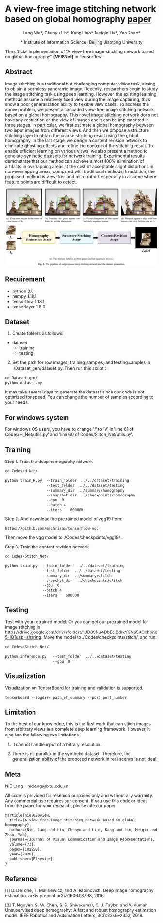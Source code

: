 # A view-free image stitching network based on global homography [paper](https://www.sciencedirect.com/science/article/pii/S1047320320301784)
<p align="center">Lang Nie*, Chunyu Lin*, Kang Liao*, Meiqin Liu*, Yao Zhao*</p>
<p align="center">* Institute of Information Science, Beijing Jiaotong University</p>

The official implementation of "A view-free image stitching network based on global homography" **(VFISNet)** in Tensorflow.

## Abstract
Image stitching is a traditional but challenging computer vision task, aiming to obtain a seamless panoramic image. Recently, researchers begin to study the image stitching task using deep learning. However, the existing learning methods assume a relatively fixed view during the image capturing, thus show a poor generalization ability to flexible view cases. To address the above problem, we present a cascaded view-free image stitching network based on a global homography. This novel image stitching network does not have any restriction on the view of images and it can be implemented in three stages. In particular, we first estimate a global homography between two input images from different views. And then we propose a structure stitching layer to obtain the coarse stitching result using the global homography. In the last stage, we design a content revision network to eliminate ghosting effects and refine the content of the stitching result. To enable efficient learning on various views, we also present a method to generate synthetic datasets for network training. Experimental results demonstrate that our method can achieve almost 100% elimination of artifacts in overlapping areas at the cost of acceptable slight distortions in non-overlapping areas, compared with traditional methods. In addition, the proposed method is view-free and more robust especially in a scene where feature points are difficult to detect.

![image](https://github.com/nie-lang/DeepImageStitching-1.0/blob/main/pipeline.png)

## Requirement
* python 3.6
* numpy 1.18.1
* tensorflow 1.13.1
* tensorlayer 1.8.0

## Dataset
1. Create folders as follows:
* dataset
  * training  
  * testing  

2. Set the path for row images, training samples, and testing samples in ./Dataset_gen/dataset.py. Then run this script：
```
cd Dataset_gen/
python dataset.py
```
It may take several days to generate the dataset since our code is not optimized for speed. You can change the number of samples according to your needs.

## For windows system
For windows OS users, you have to change '/' to '\\\\' in 'line 61 of Codes/H_Net/utils.py' and 'line 60 of Codes/Stitch_Net/utils.py'.

## Training
Step 1. Train the deep homography network
```
cd Codes/H_Net/

python train_H.py  --train_folder  ../../dataset/training
                   --test_folder  ../../dataset/testing
                   --summary_dir  ../summary/homography
                   --snapshot_dir  ../checkpoints/homography
                   --gpu  0
                   --batch 4
                   --iters    600000
```

Step 2. And download the pretrained model of vgg19 from:
```
https://github.com/machrisaa/tensorflow-vgg
```
Then move the vgg model to ./Codes/checkpoints/vgg19/ .

Step 3. Train the content revision network
```
cd Codes/Stitch_Net/

python train.py  --train_folder  ../../dataset/training
                 --test_folder  ../../dataset/testing
                 --summary_dir  ../summary/stitch
                 --snapshot_dir  ../checkpoints/stitch
                 --gpu  0
                 --batch 4
                 --iters    600000
```

## Testing
Test with your retrained model. Or you can get our pretrained model for image stitching in https://drive.google.com/drive/folders/1JD89Nu4DbEqiBdIkYQNs5KOqhpne5-IQ?usp=sharing. Move the model to ./Codes/checkpoints/stitch/, and run:
```
cd Codes/Stitch_Net/

python inference.py   --test_folder  ../../dataset/testing
                      --gpu  0    
```
## Visualization
Visualization on TensorBoard for training and validation is supported.
```
tensorboard --logdir= path_of_summary --port port_number
```
 
## Limitation
To the best of our knowledge, this is the first work that can stitch images from arbitrary views in a complete deep learning framework. However, it also has the following two limitations：

1. It cannot handle input of arbitrary resolution.

2. There is no parallax in the synthetic dataset. Therefore, the generalization ability of the proposed network in real scenes is not ideal.

## Meta
NIE Lang - nielang@bjtu.edu.cn

All code is provided for research purposes only and without any warranty. Any commercial use requires our consent. If you use this code or ideas from the paper for your research, please cite our paper:

```
@article{nie2020view,
  title={A view-free image stitching network based on global homography},
  author={Nie, Lang and Lin, Chunyu and Liao, Kang and Liu, Meiqin and Zhao, Yao},
  journal={Journal of Visual Communication and Image Representation},
  volume={73},
  pages={102950},
  year={2020},
  publisher={Elsevier}
}
```

## Reference
[1] D. DeTone, T. Malisiewicz, and A. Rabinovich. Deep image homography estimation. arXiv preprint arXiv:1606.03798, 2016.

[2] T. Nguyen, S. W. Chen, S. S. Shivakumar, C. J. Taylor, and V. Kumar. Unsupervised deep homography: A fast and robust homography estimation model. IEEE Robotics and Automation Letters, 3(3):2346–2353, 2018.  
